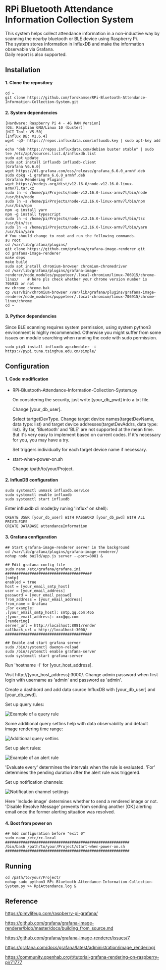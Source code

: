 # RPi Bluetooth Attendance Information Collection System

This system helps collect attendance information in a non-inductive way by scanning the nearby bluetooth or BLE device using Raspberry Pi.    
The system stores information in InfluxDB and make the information observable via Grafana.    
Daily report is also supported.


## Installation


#### 1. Clone the repository
```
cd ~
git clone https://github.com/forskamse/RPi-Bluetooth-Attendance-Information-Collection-System.git
```
#### 2. System dependencies
```
[Hardware: Raspberry Pi 4 - 4G RAM Version]
[OS: Raspbian GNU/Linux 10 (buster)]
[HCI Tool: V5.50]
[Influx DB: V1.6.4]
wget -qO- https://repos.influxdata.com/influxdb.key | sudo apt-key add -
echo "deb https://repos.influxdata.com/debian buster stable" | sudo tee /etc/apt/sources.list.d/influxdb.list
sudo apt update
sudo apt install influxdb influxdb-client
[Grafana V6.6.0]
wget https://dl.grafana.com/oss/release/grafana_6.6.0_armhf.deb
sudo dpkg -i grafana_6.6.0_armhf.deb
[Grafana Rendering Plugin]
wget https://nodejs.org/dist/v12.16.0/node-v12.16.0-linux-armv7l.tar.xz
sudo ln -s /home/pi/Projects/node-v12.16.0-linux-armv7l/bin/node /usr/bin/node
sudo ln -s /home/pi/Projects/node-v12.16.0-linux-armv7l/bin/npm /usr/bin/npm
npm -g install yarn
npm -g install typescript
sudo ln -s /home/pi/Projects/node-v12.16.0-linux-armv7l/bin/tsc /usr/bin/tsc
sudo ln -s /home/pi/Projects/node-v12.16.0-linux-armv7l/bin/yarn /usr/bin/yarn
# You should change to root and run the following commands.
su root
cd /var/lib/grafana/plugins/
git clone https://github.com/grafana/grafana-image-renderer.git
cd grafana-image-renderer
make deps
make build
sudo apt install chromium-browser chromium-chromedriver
cd /var/lib/grafana/plugins/grafana-image-renderer/node_modules/puppeteer/.local-chromium/linux-706915/chrome-linux/    # here pls check whether your chrome version number is 706915 or not
mv chrome chrome.bak
cp /usr/bin/chromium-browser /var/lib/grafana/plugins/grafana-image-renderer/node_modules/puppeteer/.local-chromium/linux-706915/chrome-linux/chrome
cd ~
```

#### 3. Python dependencies
Since BLE scanning requires system permission, using system python3 environment is highly recommended. Otherwise you might suffer from some issues on module searching when running the code with sudo permission.
```
sudo pip3 install influxdb apscheduler -i https://pypi.tuna.tsinghua.edu.cn/simple/
```

## Configuration

#### 1. Code modification
- RPi-Bluetooth-Attendance-Information-Collection-System.py

    On considering the security, just write [your_db_pwd] into a txt file.

    Change [your_db_user]. 

    Select tartgetDevType. Change target device names(targetDevName, data type: list) and target device addresses(targetDevAddrs, data type: list). By far, 'Bluetooth' and 'BLE' are not supported at the mean time. But it's very easy to implement based on current codes. If it's necessary for you, you may have a try.

    Set triggers individually for each target device name if necessary.

- start-when-power-on.sh

    Change /path/to/your/Project.

#### 2. InfluxDB configuration
```
sudo systemctl unmask influxdb.service
sudo systemctl enable influxdb
sudo systemctl start influxdb
```
Enter influxdb cli mode(by runing 'influx' on shell):
```
CREATE USER [your_db_user] WITH PASSWORD [your_db_pwd] WITH ALL PRIVILEGES
CREATE DATABASE attendanceInformation
```

#### 3. Grafana configuration

```
## Start grafana-image-renderer server in the background
cd /var/lib/grafana/plugins/grafana-image-renderer/
nohup node build/app.js server --port=8081 &
```

```
## Edit grafana config file
sudo nano /etc/grafana/grafana.ini
#######################################
[smtp]
enabled = true
host = [your_email_smtp_host]
user = [your_email_address]
password = [your_email_passwd]
from_address = [your_email_address]
from_name = Grafana
;For example: 
;[your_email_smtp_host]: smtp.qq.com:465
;[your_email_address]: xxx@qq.com
[rendering]
server_url = http://localhost:8081/render
callback_url = http://localhost:3000/
#######################################
```

```
## Enable and start grafana server
sudo /bin/systemctl daemon-reload
sudo /bin/systemctl enable grafana-server
sudo systemctl start grafana-server
```
Run 'hostname -I' for [your_host_address].

Visit http://[your_host_address]:3000/.
Change admin password when first login with username as 'admin' and password as 'admin'.

Create a dashbord and add data source InfluxDB with [your_db_user] and [your_db_pwd].

Set up query rules:

![Example of a query rule](imgs/example_of_query_rule.png)

Some additional query settins help with data observability and default image rendering time range:

![Additional query settins](imgs/queries_settings.png)

Set up alert rules:

![Example of an alert rule](imgs/example_of_alert_rule.png)

'Evaluate every' determines the intervals when the rule is evaluated. 'For' determines the pending duration after the alert rule was triggered.

Set up notification channels:

![Notification channel settings](imgs/notification_channel_settings.png)

Here 'Include image' determines whether to send a rendered image or not. 'Disable Resolve Message' prevents from sending another [OK] alerting email once the former alerting situation was resolved.

#### 4. Boot from power on
```
## Add configuration before "exit 0"
sudo nano /etc/rc.local
########################################################
/bin/bash /path/to/your/Project/start-when-power-on.sh
########################################################
```

## Running
```
cd /path/to/your/Project/
nohup sudo python3 RPi-Bluetooth-Attendance-Information-Collection-System.py >> RpiAttendance.log &
```

## Reference
https://pimylifeup.com/raspberry-pi-grafana/

https://github.com/grafana/grafana-image-renderer/blob/master/docs/building_from_source.md

https://github.com/grafana/grafana-image-renderer/issues/7

https://grafana.com/docs/grafana/latest/administration/image_rendering/

https://community.openhab.org/t/tutorial-grafana-rendering-on-raspberry-pi/71777